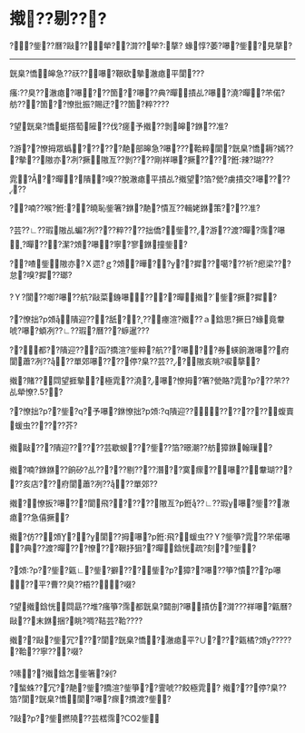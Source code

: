﻿---
layout: default
---

# 撠??剔??? 

??鈭??曆?敺??犖??潸??犖?摮?
蝝惇?萎?嚗?鈭?見摮?

---------------------------------------------------------------------------------

皝臬?憍皞急??祆??嚗?鞎砍摰澈瘜平閬???

瘙??臭??澈瘜?嚗???箇??嚗??典?暺撌乩?嚗?澆?暺?芣偌?舫???箇??憭批振?賜迂???箇?粹????

?望皝臬?憍蜓撘萄隡??伐?瘥予撠??剝皞?銝??准?

?游??憭拇眾蟡??????靘部皞急?嚗???鞈粹閬?皝臬?憍耨?嫣???摰??隞亦?冽?撅隞亙??剝????剛祥嚗?撅?????銋辣?瑚???

雿???暺?隤?嗅??脫澈瘜平撌乩?撠望?箔?甇?虜撌交?嚗??????

??喃??喉?銋??曉恥鈭箸?銝?靘?憒亙??輯姥銝策????准?

?芸??∟??瑕隞乩蝙?冽????粹????拙僑?鈭???游??渡?暺?霈?嚗?暺???潔?頝?嚗?寧?寥銝撞鈭?

??喳鈭隞亦?Ｘ遝?ｇ?頝?曄????摨??噶???祈?瘛梁???怠?嗅?摨??瑯?

?Ｙ?閬??啣?嚗??航?敺菜銵嚗????暺撠?鈭?撅?摨?

??憭拙?p頝隤迎???舐????瘞渲?撠??ａ鋡思?撅日?蝝竟韏唬?嚗?蝢冽??∟??瑕?曆???蝷暹???

??都??隤迎???函?撟渲?鈭粹?航???嚗??券蝧餉澈嚗??府閬蕭?冽????單郊嚗????停?臬??芸???隞亥眺?唳摮?

撠?賭??閰望捱摰?極雿??澆?嚗?憭拇?箸?甇賂?雿?p???芣??乩犖憭?.5??

??憭拙?p??鈭?q?予嚗?銝憭拙?p頝?q隤迎??????????蝮賣蝯虫??????芥?

撠敺???隤迎??????芸歇蝬???鈭??箔?暻潮??舫獐銝翰璅?

撠?喃?銝銝??餉矽?乩?????剔????潛??寞瘝??嚗??韏瑚?????亥店???府閬蕭?冽????單郊??

撠?憭扳?嚗???閬飛??????隞亙?p銋??∟??瑕嚗?鈭??澈瘜??急僖撅?

撠?仿??頝??閬??拇嚗?p銋飛?蝯虫??Ｙ?鈭箏?雿??芣偌嚗?典??渡?暺???憭???鞎抒狙??暺鋡恍疏?刻??鈭?

?頝?p??鈭?甈∟?鈭?擗???鈭?p?獐??嚗??箏?憒???p嚗??平?曹??臭??梧???啜?

?望撠鋡恍閰勗??堆?瘙箏?霈都皝臬?閮剖?嚗撌仿?潸???祥嚗?甈曆?敺??末銝捆?眺?啁?鞊芸?鞈????

撠??敺?鈭冗????閬?皝臬?憍?澈瘜平?∪????甈橘?頝??????鞈??寧???啜?

?嗉??撠鋡怎鈭箸?剁?  
?蝵蛛??冗??靘?鈭?撟渲?鈭箏??霅唬??餃極雿? 
撠???停?臬??箔?閬?皝臬?憍閬?嚗?瘝?撟渡?鈭? 

?敺?p??鈭撚隢??芸楛霈?CO2鈭
